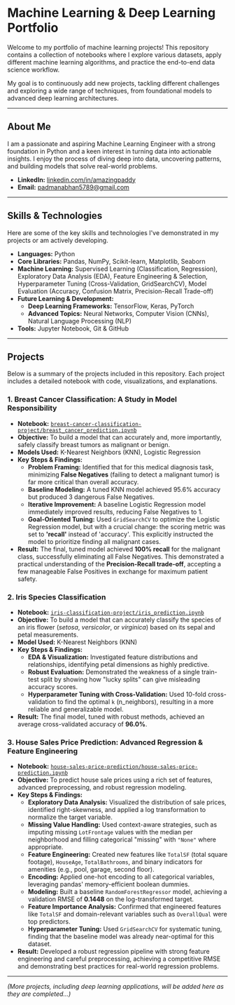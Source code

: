 # Machine Learning & Deep Learning Portfolio

Welcome to my portfolio of machine learning projects! This repository contains a collection of notebooks where I explore various datasets, apply different machine learning algorithms, and practice the end-to-end data science workflow.

My goal is to continuously add new projects, tackling different challenges and exploring a wide range of techniques, from foundational models to advanced deep learning architectures.

---

## About Me

I am a passionate and aspiring Machine Learning Engineer with a strong foundation in Python and a keen interest in turning data into actionable insights. I enjoy the process of diving deep into data, uncovering patterns, and building models that solve real-world problems.

*   **LinkedIn:** [linkedin.com/in/amazingpaddy](https://www.linkedin.com/in/amazingpaddy/)
*   **Email:** padmanabhan5789@gmail.com

---

## Skills & Technologies

Here are some of the key skills and technologies I've demonstrated in my projects or am actively developing.

*   **Languages:** Python
*   **Core Libraries:** Pandas, NumPy, Scikit-learn, Matplotlib, Seaborn
*   **Machine Learning:** Supervised Learning (Classification, Regression), Exploratory Data Analysis (EDA), Feature Engineering & Selection, Hyperparameter Tuning (Cross-Validation, GridSearchCV), Model Evaluation (Accuracy, Confusion Matrix, Precision-Recall Trade-off)
*   **Future Learning & Development:**
    *   **Deep Learning Frameworks:** TensorFlow, Keras, PyTorch
    *   **Advanced Topics:** Neural Networks, Computer Vision (CNNs), Natural Language Processing (NLP)
*   **Tools:** Jupyter Notebook, Git & GitHub

---

## Projects

Below is a summary of the projects included in this repository. Each project includes a detailed notebook with code, visualizations, and explanations.

### 1. Breast Cancer Classification: A Study in Model Responsibility

*   **Notebook:** [`breast-cancer-classification-project/breast_cancer_prediction.ipynb`](./machine-learning-portfolio/breast-cancer-classification-project/breast_cancer_prediction.ipynb)
*   **Objective:** To build a model that can accurately and, more importantly, safely classify breast tumors as malignant or benign.
*   **Models Used:** K-Nearest Neighbors (KNN), Logistic Regression
*   **Key Steps & Findings:**
    *   **Problem Framing:** Identified that for this medical diagnosis task, minimizing **False Negatives** (failing to detect a malignant tumor) is far more critical than overall accuracy.
    *   **Baseline Modeling:** A tuned KNN model achieved 95.6% accuracy but produced 3 dangerous False Negatives.
    *   **Iterative Improvement:** A baseline Logistic Regression model immediately improved results, reducing False Negatives to 1.
    *   **Goal-Oriented Tuning:** Used `GridSearchCV` to optimize the Logistic Regression model, but with a crucial change: the scoring metric was set to **'recall'** instead of 'accuracy'. This explicitly instructed the model to prioritize finding all malignant cases.
*   **Result:** The final, tuned model achieved **100% recall** for the malignant class, successfully eliminating all False Negatives. This demonstrated a practical understanding of the **Precision-Recall trade-off**, accepting a few manageable False Positives in exchange for maximum patient safety.

### 2. Iris Species Classification

*   **Notebook:** [`iris-classification-project/iris_prediction.ipynb`](./machine-learning-portfolio/iris-classification-project/iris_prediction.ipynb)
*   **Objective:** To build a model that can accurately classify the species of an iris flower (*setosa*, *versicolor*, or *virginica*) based on its sepal and petal measurements.
*   **Model Used:** K-Nearest Neighbors (KNN)
*   **Key Steps & Findings:**
    *   **EDA & Visualization:** Investigated feature distributions and relationships, identifying petal dimensions as highly predictive.
    *   **Robust Evaluation:** Demonstrated the weakness of a single train-test split by showing how "lucky splits" can give misleading accuracy scores.
    *   **Hyperparameter Tuning with Cross-Validation:** Used 10-fold cross-validation to find the optimal `k` (n_neighbors), resulting in a more reliable and generalizable model.
*   **Result:** The final model, tuned with robust methods, achieved an average cross-validated accuracy of **96.0%**.

### 3. House Sales Price Prediction: Advanced Regression & Feature Engineering

*   **Notebook:** [`house-sales-price-prediction/house-sales-price-prediction.ipynb`](./machine-learning-portfolio/house-sales-price-prediction/house-sales-price-prediction.ipynb)
*   **Objective:** To predict house sale prices using a rich set of features, advanced preprocessing, and robust regression modeling.
*   **Key Steps & Findings:**
    *   **Exploratory Data Analysis:** Visualized the distribution of sale prices, identified right-skewness, and applied a log transformation to normalize the target variable.
    *   **Missing Value Handling:** Used context-aware strategies, such as imputing missing `LotFrontage` values with the median per neighborhood and filling categorical "missing" with `"None"` where appropriate.
    *   **Feature Engineering:** Created new features like `TotalSF` (total square footage), `HouseAge`, `TotalBathrooms`, and binary indicators for amenities (e.g., pool, garage, second floor).
    *   **Encoding:** Applied one-hot encoding to all categorical variables, leveraging pandas' memory-efficient boolean dummies.
    *   **Modeling:** Built a baseline `RandomForestRegressor` model, achieving a validation RMSE of **0.1448** on the log-transformed target.
    *   **Feature Importance Analysis:** Confirmed that engineered features like `TotalSF` and domain-relevant variables such as `OverallQual` were top predictors.
    *   **Hyperparameter Tuning:** Used `GridSearchCV` for systematic tuning, finding that the baseline model was already near-optimal for this dataset.
*   **Result:** Developed a robust regression pipeline with strong feature engineering and careful preprocessing, achieving a competitive RMSE and demonstrating best practices for real-world regression problems.

---

*(More projects, including deep learning applications, will be added here as they are completed...)*
